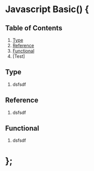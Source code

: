 # Javascript Basic() {

## Table of Contents
  1. [Type](#type)
  1. [Reference](#reference)
  1. [Functional](#functional)
  1. [Test]

## Type
  1. dsfsdf

## Reference
  1. dsfsdf

## Functional

  1. dsfsdf
  
# };
